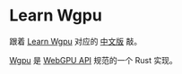 # Learn Wgpu

跟着 [Learn Wgpu](https://sotrh.github.io/learn-wgpu/) 对应的 [中文版](https://jinleili.github.io/learn-wgpu-zh/) 敲。

[Wgpu](https://github.com/gfx-rs/wgpu) 是 [WebGPU API](https://gpuweb.github.io/gpuweb/) 规范的一个 Rust 实现。
